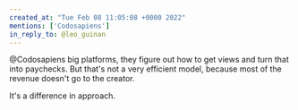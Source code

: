 ```yaml
---
created_at: "Tue Feb 08 11:05:08 +0000 2022"
mentions: ['Codosapiens']
in_reply_to: @leo_guinan
---
```


@Codosapiens big platforms, they figure out how to get views and turn that into paychecks. But that's not a very efficient model, because most of the revenue doesn't go to the creator.

It's a difference in approach.